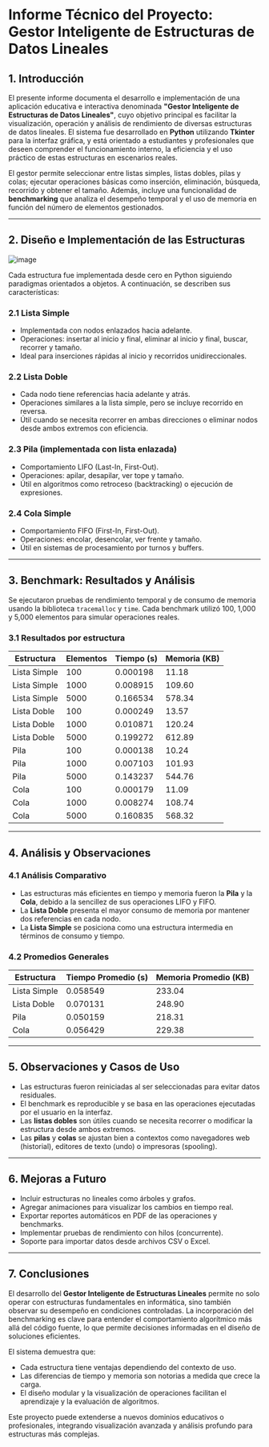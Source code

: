 # Informe Técnico del Proyecto: Gestor Inteligente de Estructuras de Datos Lineales

## 1. Introducción

El presente informe documenta el desarrollo e implementación de una aplicación educativa e interactiva denominada **"Gestor Inteligente de Estructuras de Datos Lineales"**, cuyo objetivo principal es facilitar la visualización, operación y análisis de rendimiento de diversas estructuras de datos lineales. El sistema fue desarrollado en **Python** utilizando **Tkinter** para la interfaz gráfica, y está orientado a estudiantes y profesionales que deseen comprender el funcionamiento interno, la eficiencia y el uso práctico de estas estructuras en escenarios reales.

El gestor permite seleccionar entre listas simples, listas dobles, pilas y colas; ejecutar operaciones básicas como inserción, eliminación, búsqueda, recorrido y obtener el tamaño. Además, incluye una funcionalidad de **benchmarking** que analiza el desempeño temporal y el uso de memoria en función del número de elementos gestionados.

---

## 2. Diseño e Implementación de las Estructuras
![image](https://github.com/user-attachments/assets/b83fac7d-df6f-4627-bc57-25f0b9829731)

Cada estructura fue implementada desde cero en Python siguiendo paradigmas orientados a objetos. A continuación, se describen sus características:

### 2.1 Lista Simple
- Implementada con nodos enlazados hacia adelante.
- Operaciones: insertar al inicio y final, eliminar al inicio y final, buscar, recorrer y tamaño.
- Ideal para inserciones rápidas al inicio y recorridos unidireccionales.

### 2.2 Lista Doble
- Cada nodo tiene referencias hacia adelante y atrás.
- Operaciones similares a la lista simple, pero se incluye recorrido en reversa.
- Útil cuando se necesita recorrer en ambas direcciones o eliminar nodos desde ambos extremos con eficiencia.

### 2.3 Pila (implementada con lista enlazada)
- Comportamiento LIFO (Last-In, First-Out).
- Operaciones: apilar, desapilar, ver tope y tamaño.
- Útil en algoritmos como retroceso (backtracking) o ejecución de expresiones.

### 2.4 Cola Simple
- Comportamiento FIFO (First-In, First-Out).
- Operaciones: encolar, desencolar, ver frente y tamaño.
- Útil en sistemas de procesamiento por turnos y buffers.

---

## 3. Benchmark: Resultados y Análisis

Se ejecutaron pruebas de rendimiento temporal y de consumo de memoria usando la biblioteca `tracemalloc` y `time`. Cada benchmark utilizó 100, 1,000 y 5,000 elementos para simular operaciones reales.

### 3.1 Resultados por estructura

| Estructura     | Elementos | Tiempo (s) | Memoria (KB) |
|----------------|-----------|------------|---------------|
| Lista Simple   | 100       | 0.000198   | 11.18         |
| Lista Simple   | 1000      | 0.008915   | 109.60        |
| Lista Simple   | 5000      | 0.166534   | 578.34        |
| Lista Doble    | 100       | 0.000249   | 13.57         |
| Lista Doble    | 1000      | 0.010871   | 120.24        |
| Lista Doble    | 5000      | 0.199272   | 612.89        |
| Pila           | 100       | 0.000138   | 10.24         |
| Pila           | 1000      | 0.007103   | 101.93        |
| Pila           | 5000      | 0.143237   | 544.76        |
| Cola           | 100       | 0.000179   | 11.09         |
| Cola           | 1000      | 0.008274   | 108.74        |
| Cola           | 5000      | 0.160835   | 568.32        |

---

## 4. Análisis y Observaciones

### 4.1 Análisis Comparativo

- Las estructuras más eficientes en tiempo y memoria fueron la **Pila** y la **Cola**, debido a la sencillez de sus operaciones LIFO y FIFO.
- La **Lista Doble** presenta el mayor consumo de memoria por mantener dos referencias en cada nodo.
- La **Lista Simple** se posiciona como una estructura intermedia en términos de consumo y tiempo.

### 4.2 Promedios Generales

| Estructura     | Tiempo Promedio (s) | Memoria Promedio (KB) |
|----------------|---------------------|-------------------------|
| Lista Simple   | 0.058549            | 233.04                  |
| Lista Doble    | 0.070131            | 248.90                  |
| Pila           | 0.050159            | 218.31                  |
| Cola           | 0.056429            | 229.38                  |

---

## 5. Observaciones y Casos de Uso

- Las estructuras fueron reiniciadas al ser seleccionadas para evitar datos residuales.
- El benchmark es reproducible y se basa en las operaciones ejecutadas por el usuario en la interfaz.
- Las **listas dobles** son útiles cuando se necesita recorrer o modificar la estructura desde ambos extremos.
- Las **pilas** y **colas** se ajustan bien a contextos como navegadores web (historial), editores de texto (undo) o impresoras (spooling).

---

## 6. Mejoras a Futuro

- Incluir estructuras no lineales como árboles y grafos.
- Agregar animaciones para visualizar los cambios en tiempo real.
- Exportar reportes automáticos en PDF de las operaciones y benchmarks.
- Implementar pruebas de rendimiento con hilos (concurrente).
- Soporte para importar datos desde archivos CSV o Excel.

---

## 7. Conclusiones

El desarrollo del **Gestor Inteligente de Estructuras Lineales** permite no solo operar con estructuras fundamentales en informática, sino también observar su desempeño en condiciones controladas. La incorporación del benchmarking es clave para entender el comportamiento algorítmico más allá del código fuente, lo que permite decisiones informadas en el diseño de soluciones eficientes.

El sistema demuestra que:
- Cada estructura tiene ventajas dependiendo del contexto de uso.
- Las diferencias de tiempo y memoria son notorias a medida que crece la carga.
- El diseño modular y la visualización de operaciones facilitan el aprendizaje y la evaluación de algoritmos.

Este proyecto puede extenderse a nuevos dominios educativos o profesionales, integrando visualización avanzada y análisis profundo para estructuras más complejas.
